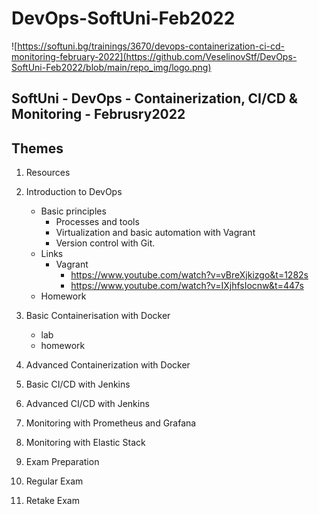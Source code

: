# DevOps-SoftUni-Feb2022

![https://softuni.bg/trainings/3670/devops-containerization-ci-cd-monitoring-february-2022](https://github.com/VeselinovStf/DevOps-SoftUni-Feb2022/blob/main/repo_img/logo.png)

## SoftUni - DevOps - Containerization, CI/CD &amp; Monitoring - Februsry2022 

## Themes

1. Resources
2. Introduction to DevOps
	- Basic principles
		- Processes and tools
		- Virtualization and basic automation with Vagrant
		- Version control with Git.
	- Links
		- Vagrant
			- https://www.youtube.com/watch?v=vBreXjkizgo&t=1282s
			- https://www.youtube.com/watch?v=IXjhfsIocnw&t=447s
	- Homework

3. Basic Containerisation with Docker
    - lab
    - homework
4. Advanced Containerization with Docker
5. Basic CI/CD with Jenkins
6. Advanced CI/CD with Jenkins
7. Monitoring with Prometheus and Grafana
8.  Monitoring with Elastic Stack
9. Exam Preparation
10. Regular Exam
11. Retake Exam
